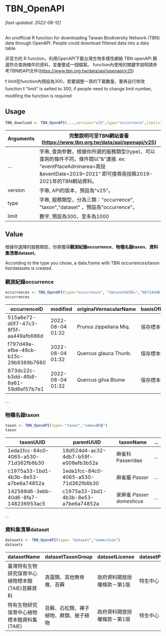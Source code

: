 # TBN_OpenAPI
###### [last updated: 2022-08-12]
An unofficial R function for downloading Taiwan Biodiversity Network (TBN) data through OpenAPI.
People could download filtered data into a data table.

非官方的 R function，利用OpenAPI下載台灣生物多樣性網絡 TBN openAPI 篩選符合查詢條件的資料，並彙整成一個檔案。
function內使用的關鍵字說明請參考TBN的API文件(https://www.tbn.org.tw/data/api/openapi/v25)

:exclamation: limit在function內預設為300，若要調整一頁的下載數量，要再自行修改function
:exclamation: "limit" is setted to 300, if people need to change limit number, modifing the function is required
## Usage
```R
TBN_download <- TBN_OpenAPI(...,version="v25",type="occurrence",limit=300)
```
Arguments | 完整說明可至TBN網站查看(https://www.tbn.org.tw/data/api/openapi/v25)
---|---
...     | 字串, 查詢參數，根據你所選的服務類型(type)，可以查詢的條件不同，條件間以"&"連接. ex: "eventPlaceAdminarea=南投&eventDate=2019~2021" 即可搜尋南投縣2019-2021年的TBN網站資料。
version | 字串, API的版本，預設為"v25"。
type    | 字串, 服務類型，分為三類："occurrence", "taxon","dataset" ，預設為"occurrence"。
limit   | 數字, 預設為300，至多為1000

## Value
根據你選擇的服務類型，你將獲得**觀測紀錄occurrence**、**物種名錄taxon**、**資料集清單dataset**。
<p>According to the type you chose, a data.frame with TBN occurrences/taxon list/datasets is created.</p>

### 觀測紀錄occurrence
```R
occurrences <- TBN_OpenAPI(type="occurrence", "datasetUUID=","86714dd0-3c06-4d80-b8fd-3b92eec4e181","&boundedBy=120.84%2023.85%2C120.76%2023.81")
occurrences
```
|occurrenceID|modified|originalVernacularName|basisOfRecord|externalID|...|
|---|---|---|---|---|---|
|515a8e72-d0f7-47c3-8f5f-aa449afb686d|2022-08-04 01:32|Prunus zippeliana Miq.|保存標本|55161|...|
|f797d49a-efbe-49cb-b15c-29b9389b7680|2022-08-04 01:32|Quercus glauca Thunb.|保存標本|55312|...|
|873dc22c-b3dd-4fb8-8a61-59d6ef57b7e1|2022-08-04 01:32|Quercus gilva Blume|保存標本|55313|...|
...

### 物種名錄taxon
```R
taxon <- TBN_OpenAPI(type= "taxon","name=麻雀")
taxon
```
|taxonUUID                           |parentUUID                                                      |taxonName|...|
|---|---|---|---|
|1eda1fcc-84c0-4065-a530-71d362fb6b30| 18d524d4-ac32-4db7-b59f-e008efb3b52a                                              |麻雀科 Passeridae|...|
|c1975a33-1bd1-4b3b-8e53-a7be6a74852a| 1eda1fcc-84c0-4065-a530-71d362fb6b30                                           |麻雀屬 <i>Passer</i>|...|
|142588d6-3ebb-40d6-8fa7-148236953ac5| c1975a33-1bd1-4b3b-8e53-a7be6a74852a                                |家麻雀 <i>Passer domesticus</i>|...|
...

### 資料集清單dataset
```R
datasets <- TBN_OpenAPI(type= "dataset","name=taie")
datasets
```
|datasetName|                      datasetTaxonGroup|              datasetLicense| datasetPublisher|
|---|---|---|---|
|臺灣特有生物研究保育中心植物標本館(TAIE)苔蘚資料|               真菌類、其他無脊椎、苔蘚| 政府資料開放授權條款－第1版|         特生中心|
|特有生物研究保育中心植物標本館資料集 (TAIE)| 苔蘚、石松類、裸子植物、蕨類、被子植物| 政府資料開放授權條款－第1版|         特生中心|
